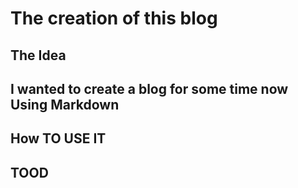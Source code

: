 The creation of this blog
=========================

The Idea
--------
I wanted to create a blog for some time now 
Using Markdown
--------------
How TO USE IT
-------------
TOOD
----
